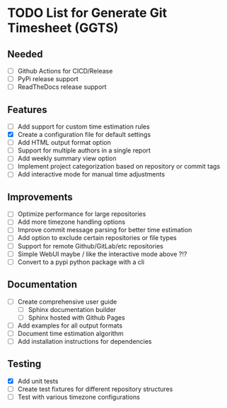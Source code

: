 # TODO List for Generate Git Timesheet (GGTS)

## Needed

- [ ] Github Actions for CICD/Release
- [ ] PyPi release support
- [ ] ReadTheDocs release support

## Features

- [ ] Add support for custom time estimation rules
- [x] Create a configuration file for default settings
- [ ] Add HTML output format option
- [ ] Support for multiple authors in a single report
- [ ] Add weekly summary view option
- [ ] Implement project categorization based on repository or commit tags
- [ ] Add interactive mode for manual time adjustments

## Improvements

- [ ] Optimize performance for large repositories
- [ ] Add more timezone handling options
- [ ] Improve commit message parsing for better time estimation
- [ ] Add option to exclude certain repositories or file types
- [ ] Support for remote Github/GitLab/etc repositories
- [ ] Simple WebUI maybe / like the interactive mode above ?!?
- [ ] Convert to a pypi python package with a cli

## Documentation

- [ ] Create comprehensive user guide
  - [ ] Sphinx documentation builder
  - [ ] Sphinx hosted with Github Pages
- [ ] Add examples for all output formats
- [ ] Document time estimation algorithm
- [ ] Add installation instructions for dependencies

## Testing

- [x] Add unit tests
- [ ] Create test fixtures for different repository structures
- [ ] Test with various timezone configurations
